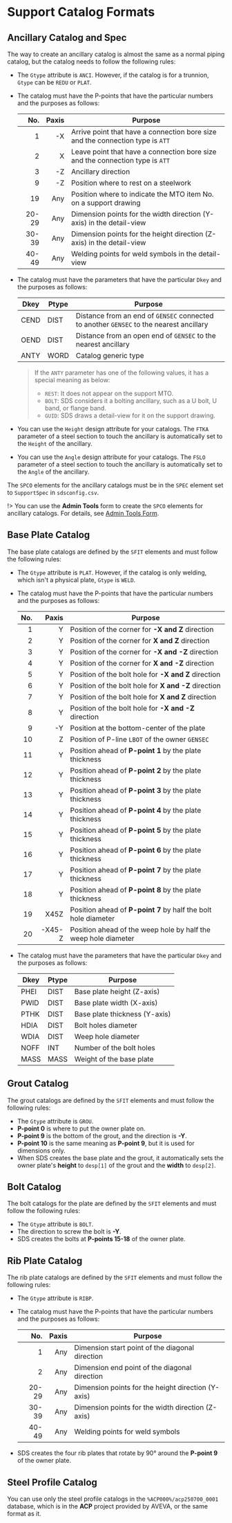 # Support Catalog Formats

## Ancillary Catalog and Spec

The way to create an ancillary catalog is almost the same as a normal piping catalog, but the catalog needs to follow the following rules:

- The `Gtype` attribute is `ANCI`. However, if the catalog is for a trunnion, `Gtype` can be `REDU` or `PLAT`.

- The catalog must have the P-points that have the particular numbers and the purposes as follows:

  |   No. | Paxis | Purpose                                                                        |
  | ----: | ----: | ------------------------------------------------------------------------------ |
  |     1 |    -X | Arrive point that have a connection bore size and the connection type is `ATT` |
  |     2 |     X | Leave point that have a connection bore size and the connection type is `ATT`  |
  |     3 |    -Z | Ancillary direction                                                            |
  |     9 |    -Z | Position where to rest on a steelwork                                          |
  |    19 |   Any | Position where to indicate the MTO item No. on a support drawing               |
  | 20-29 |   Any | Dimension points for the width direction (Y-axis) in the detail-view           |
  | 30-39 |   Any | Dimension points for the height direction (Z-axis) in the detail-view          |
  | 40-49 |   Any | Welding points for weld symbols in the detail-view                             |

- The catalog must have the parameters that have the particular `Dkey` and the purposes as follows:

  | Dkey | Ptype | Purpose                                                                                 |
  | ---- | ----- | --------------------------------------------------------------------------------------- |
  | CEND | DIST  | Distance from an end of `GENSEC` connected to another `GENSEC` to the nearest ancillary |
  | OEND | DIST  | Distance from an open end of `GENSEC` to the nearest ancillary                          |
  | ANTY | WORD  | Catalog generic type                                                                    |

  > If the `ANTY` parameter has one of the following values, it has a special meaning as below:
  >
  > - `REST`: It does not appear on the support MTO.
  > - `BOLT`: SDS considers it a bolting ancillary, such as a U bolt, U band, or flange band.
  > - `GUID`: SDS draws a detail-view for it on the support drawing.

- You can use the `Height` design attribute for your catalogs. The `FTKA` parameter of a steel section to touch the ancillary is automatically set to the `Height` of the ancillary.

- You can use the `Angle` design attribute for your catalogs. The `FSLO` parameter of a steel section to touch the ancillary is automatically set to the `Angle` of the ancillary.

The `SPCO` elements for the ancillary catalogs must be in the `SPEC` element set to `SupportSpec` in `sdsconfig.csv`.

!> You can use the **Admin Tools** form to create the `SPCO` elements for ancillary catalogs. For details, see [Admin Tools Form](admin-form.md).

## Base Plate Catalog

The base plate catalogs are defined by the `SFIT` elements and must follow the following rules:

- The `Gtype` attribute is `PLAT`. However, if the catalog is only welding, which isn't a physical plate, `Gtype` is `WELD`.

- The catalog must have the P-points that have the particular numbers and the purposes as follows:

  | No. |  Paxis | Purpose                                                        |
  | --: | -----: | -------------------------------------------------------------- |
  |   1 |      Y | Position of the corner for **-X and Z** direction              |
  |   2 |      Y | Position of the corner for **X and Z** direction               |
  |   3 |      Y | Position of the corner for **-X and -Z** direction             |
  |   4 |      Y | Position of the corner for **X and -Z** direction              |
  |   5 |      Y | Position of the bolt hole for **-X and Z** direction           |
  |   6 |      Y | Position of the bolt hole for **X and -Z** direction           |
  |   7 |      Y | Position of the bolt hole for **X and Z** direction            |
  |   8 |      Y | Position of the bolt hole for **-X and -Z** direction          |
  |   9 |     -Y | Position at the bottom-center of the plate                     |
  |  10 |      Z | Position of P-line `LBOT` of the owner `GENSEC`                |
  |  11 |      Y | Position ahead of **P-point 1** by the plate thickness         |
  |  12 |      Y | Position ahead of **P-point 2** by the plate thickness         |
  |  13 |      Y | Position ahead of **P-point 3** by the plate thickness         |
  |  14 |      Y | Position ahead of **P-point 4** by the plate thickness         |
  |  15 |      Y | Position ahead of **P-point 5** by the plate thickness         |
  |  16 |      Y | Position ahead of **P-point 6** by the plate thickness         |
  |  17 |      Y | Position ahead of **P-point 7** by the plate thickness         |
  |  18 |      Y | Position ahead of **P-point 8** by the plate thickness         |
  |  19 |   X45Z | Position ahead of **P-point 7** by half the bolt hole diameter |
  |  20 | -X45-Z | Position ahead of the weep hole by half the weep hole diameter |

- The catalog must have the parameters that have the particular `Dkey` and the purposes as follows:

  | Dkey | Ptype | Purpose                       |
  | ---- | ----- | ----------------------------- |
  | PHEI | DIST  | Base plate height (Z-axis)    |
  | PWID | DIST  | Base plate width (X-axis)     |
  | PTHK | DIST  | Base plate thickness (Y-axis) |
  | HDIA | DIST  | Bolt holes diameter           |
  | WDIA | DIST  | Weep hole diameter            |
  | NOFF | INT   | Number of the bolt holes      |
  | MASS | MASS  | Weight of the base plate      |

## Grout Catalog

The grout catalogs are defined by the `SFIT` elements and must follow the following rules:

- The `Gtype` attribute is `GROU`.
- **P-point 0** is where to put the owner plate on.
- **P-point 9** is the bottom of the grout, and the direction is **-Y**.
- **P-point 10** is the same meaning as **P-point 9**, but it is used for dimensions only.
- When SDS creates the base plate and the grout, it automatically sets the owner plate's **height** to `desp[1]` of the grout and the **width** to `desp[2]`.

## Bolt Catalog

The bolt catalogs for the plate are defined by the `SFIT` elements and must follow the following rules:

- The `Gtype` attribute is `BOLT`.
- The direction to screw the bolt is **-Y**.
- SDS creates the bolts at **P-points 15-18** of the owner plate.

## Rib Plate Catalog

The rib plate catalogs are defined by the `SFIT` elements and must follow the following rules:

- The `Gtype` attribute is `RIBP`.

- The catalog must have the P-points that have the particular numbers and the purposes as follows:

  |   No. | Paxis | Purpose                                            |
  | ----: | ----: | -------------------------------------------------- |
  |     1 |   Any | Dimension start point of the diagonal direction    |
  |     2 |   Any | Dimension end point of the diagonal direction      |
  | 20-29 |   Any | Dimension points for the height direction (Y-axis) |
  | 30-39 |   Any | Dimension points for the width direction (Z-axis)  |
  | 40-49 |   Any | Welding points for weld symbols                    |

- SDS creates the four rib plates that rotate by 90° around the **P-point 9** of the owner plate.

## Steel Profile Catalog

You can use only the steel profile catalogs in the `%ACP000%/acp250700_0001` database, which is in the **ACP** project provided by AVEVA, or the same format as it.
